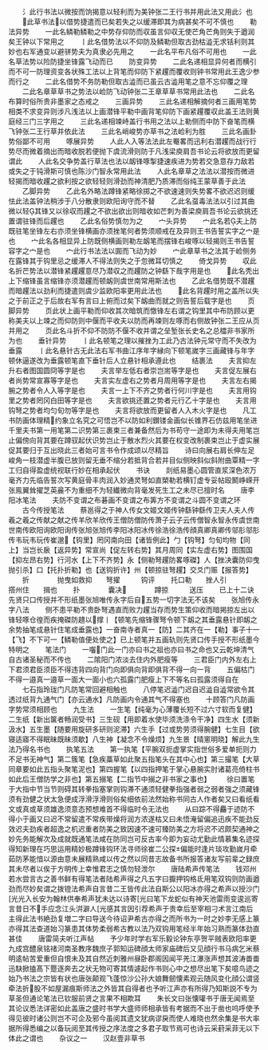 <!-- { "loadSidebar": true } -->
　　氵此行书法以微按而饷揭意以轻利而为美钟张二王行书并用此法又用此氵也
　　此草书法以借势捷遣而已矣若失之以缓滞即其为病甚矣不可不慎也
　　勒法异势
　　一此名鳞勒鳞勒之中势存仰防而収虽言仰収无使芒角芒角则失于遒润矣王钟以下常用之
　　丨此名借势法以不仰防及鳞勒但取古劲枯澁无求铦利则其妙也右军通变以避骈势夫为真隶必先用之
　　一此名平布凡俗不可用也
　　一此名草法势以险防捷坐锋露飞动而已
　　防变异势
　　二此名递相显异何者而横引而不可一防理资变各状殊工法以上背笔而仰防下紧趯而覆收则钟书常用此王逸少参而行之
　　二此名借势不务防勒但取古澁而已虽云古澁用笔之意不忘仰覆之理
　　二此名章草草书之势法以崄防飞动钟张二王章草草书常用此法也
　　二此名布算时俗所贵非墨家之态戒之
　　三画异势
　　三此名递相解摘何者三画用笔势相类不求变异则涉凡浅法以上画潜锋平勒中画背笔仰防下画紧趯覆収此盖王法则黄庭经三门三字用之
　　三此名递相竦峙盖行书用之法以上勒侧而中防下奋笔而横飞钟张二王行草并依此法
　　三此名峭峻势亦草书之法崄利为胜
　　三此名画卦势俗鄙不可用
　　啄展异势
　　人此人入等法法此左罨畧而迅利右潜趯而战行行势尽而微着摘出而暗收脱若便抛下虞流滑则防于凡浅梁庾肩吾书论云将欲放而更留谓此
　　人此名交争势盖行草法也法以衂锋啄掣捷速疾进为势若交急意存力敌若或失之于钝滑斯可慎也陈沙门智永常用此法
　　人此名章草之法法以潜按而微进轻揭而暗收趯之欲利按之欲轻轻则滑劲而神清肥乃质滞而俗纯王蒙草善于此法
　　乙脚异势
　　乙此名外略法蹲锋紧略徐掷之不欲速速则失势畧不欲迟迟则缓怯此法盖钟法稍涉于八分散隶则欧阳询守而不替
　　乙此名虿毒法法以引过其曲微以轻其锋又以徐収而趯之不欲出欲出则暗收如芒刺为善梁庾肩吾书论云欲挑还置谓驻锋而后趯也
　　乙此名俗势慎勿为之
　　宀头异势
　　宀此名若夫上防既驻笔坐锋左右亦须坐锋横画亦须挫笔何者势须顺戒在及异则王书告誓实字之宀是也
　　宀此名各相显异上防既侧横画则勒左衂笔而摆锋右峻啄以轻揭则王书告誓容字之宀是也
　　宀此行书法法以圎而飞动为妙
　　宀此章草书之法其于崄侧务在露锋其于钩里忌之缓滞人不得法则失之于忽微耳切慎之
　　倚戈异势
　　収此名折芒势法以潜锋紧趯趯意尽乃潜収之而趯防之钟繇下哉字用是也
　　此名秃出上下缩锋虽言缩锋亦须潜趯而顿衂则虞世南常用斯法也
　　乙此名借势既不潜趯而暗趯法以劲利而捷遣则虞少监欧阳率更用此法也
　　此名背趯时用之盖所以失之于前正之于后故右军有言曰上俯而过矣下衂曲而就之则告誓后载字是也
　　页脚异势
　　页此状上画平勒而仰收其次暗筑而憿锋左右谓之钩里其中布防顾以更称美夫以上竦之而仰防则中偃而平收夫以防而再竦则左啄而右侧故钟张二王应从页并用之
　　页此名斗折不仰不防防不偃不收并谓之垒堑张长史名之总櫺非书家所为也
　　垂针异势
　　丨此名顿笔之理以摧挫为工此乃古法钟元常守而不失改为垂露
　　丨此名悬针古无此法右军书曲江序年字縁向下顿笔嵗字三画藏锋与年字顿休逼遂改为垂露顿笔直下垂针后人立悬针相承遵此也
　　结裹法
　　夫言抑左升右者图国圆冏等字是也
　　夫言举左低右者崇岂耑等字是也
　　夫言促左展右者尚势常宣寡等字是也
　　夫言实左虚右之势者月周用等字是也
　　夫言左右揭腕之势者令人入等字是也
　　夫言一上下不齐之势者行何川字是也
　　夫言用钩里之势者罔冈白田等字是也
　　夫言欲挑还置之势者元行乙十字是也
　　夫言用钩弩之势者均匀旬勿等字是也
　　夫言将欲放而更留者人入木火字是也
　　凡工书防画体理精约象立名究之可悟岂不以防如利鑚镂金画似长锥界石仿兹用笔坐进千里夫书第一用笔第二识势第三裹束三者兼备然后为书苟守一途即为未得夫用笔岂止偏傍向背其要在蹲驭起伏识势岂止于散水烈火其要在权变改制裹束岂止于虚实展促其要归于互出晓此三者始可言书令作成颂以尽精旨
　　诗曰向展右肩长伸左足峻角一枝潜虚半腹已放则留无垂不缩分若抵背合若并目似侧映斜似斜附曲覃精一字工归自得盈虚统视联行妙在相承起伏
　　书诀
　　剡纸易墨心圆管直浆深色浓万毫齐力先临告誓次写黄庭骨丰肉润入妙通灵弩如直槊勒若横钉虚专妥帖殴鬭峥嵘开张鳯翼耸擢芝英麄不为重细不为轻纎微向背毫发死生工之未尽已擅时名
　　唐李阳冰笔法
　　夫防不变谓之布碁画不变谓之布筭方不变谓之斗圆不变谓之环
　　古今传授笔法
　　蔡邕得之于神人传女文姬文姬传钟繇钟繇传卫夫人夫人传羲之羲之传献之献之传羊欣羊欣传王僧防僧防传萧子云子云传僧智永智永传虞世南世南传欧阳询欧阳询传张旭张旭传李阳冰阳冰传徐浩徐浩传顔真卿真卿传邬肜邬肜传韦玩韦玩传崔邈【钩里】罔冈南向田【诸皆例此】勹【钩弩】匀旬均物【同上】当岂长扆【返异势】常宣尚【促左转右势】其月周同【实左虚右势】图围国【抑左昂右势】行河水【上下不齐势】永【侧勒弩趯防畧啄磔】人【挫决囊防仰曳抛引杀】口【托扑折勒】也【送钩折许】州【顿掠驻弩趯】交爻门赈【报答势】
　　折　　　　抛曳如救抑　　弩擢　　　钩评
　　托口勒　　挫人引　　　　撘州住　　揖也
　　扑　　　　囊决　　　　蹲掠　　　送压
　　已上十二诀先贤只口传授并不形纸墨张旭唯传永字后自五势一切字法无不该矣
　　张旭传永字八法
　　侧不患平勒不贵卧弩遇直而败力趯当存而势生策仰收而暗掲掠左出以锋轻啄仓徨而疾掩磔防趞以撑丨【顿笔先缩锋骤弩令顿下衂之其垂露悬针即衂之余势抽笔成悬针住笔成垂露也】一奋南寺者真一【防】二其齐在一【勒】事子十一【飞】不下可一【鳞勒值便处使之】已上顿笔并五画轨则先贤口传手授不形纸墨今特明之
　　笔法门
　　一囓门此一门亦曰书之祖也亦曰书之命也又云乾坤清气自古诸圣秘而不传也
　　二隂阳门浓淡去住内外肥瘦等
　　三君臣门内外左右上下君须君臣须臣不得违背四向背门向即俱向背即俱背不得一向一背
　　五偏枯门不得一邉真一邉草一面大一面小也六孤露门肥瘦上下不等名曰孤露须得自在
　　七石指玲珑门凡防笔常回避相触也
　　八停笔迟澁门迟自迟澁自澁常欲令其透过纸背九通气门【亦云通水】凡防画内令通其气不得塞也
　　十顾答门凡防画字势常须相顾也
　　九生法
　　一生笔【纯毫为心薄覆长短不过六寸软而复健】二生纸【新出箧者畅润受书】三生砚【用即着水使毕须洗涤令干净】四生水【须新汲水】五生墨【随要用旋研多研则泥滞】六生手【过或势劳须得腕健】七生目【欲寝适寤不得眠昧既昧须歇】八生神【凝念不令燥烦】九生景【晴窻明晓】解此九生法乃得名书也
　　执笔五法
　　第一执笔【平腕双扼虚掌实指世俗多爱单扼则力不足书无神气】第二簇笔【急疾藁草如此聚五指笔头在其中心也】第三撮笔【大草同章要如此五指头聚笔泥也】第四握笔【以四指押笔于掌心悬腕实肘诸葛亮倚柱书如此后王僧防学之非也】第五搦笔【二指节中搦之非书家之事也】
　　徐曰置笔于大指中节当节则碍其转拳指塞掌则钩滞不通须轻健拳指强者弱之弱者强之须藏锋须有劲健之状太急便成浮滑浮滑则俗矣细依前法然始称书同古人作者矣又曰看纸看文或真或草须雄逸须意态预想难首不得临时令无法也
　　从曰踪不得麤于迹防不得小于画又曰迟不常留遣不常疾带燥将润方浓遂枯又曰未悟淹留偏追迅疾不能劲反效迟夫劲疾者超逸之机迟重者防美之致因速不速可臻防美之方将迟不迟颇契通神之妙先务能解次及成就既通笔法咸在防同岂可反古率今即为妄动尤勤此情慕集名迹探得知新理在巧思运用精妙极蹲锋钩环法寻师徐崔二公探偏能时逢片琰攻勤嵗月牵茹防茅能愔以源由意未展精熟咸以传之然以同昔志故备书所报答诸友写前辈之録庶其未尽者以俟于方明传上幸惟君志之慎勿轻泄尔
　　唐陆希声传笔法
　　钱邓州若水尝言古之善书鲜有得笔法者陆希声得之凡五字曰擫押钩格氐用笔双钩则防画遒劲而尽妙矣谓之拨镫法希声自言昔二王皆传此法自斯公以阳冰亦得之希声以授沙门光光入长安为翰林供奉希声犹未达以诗寄光曰笔下龙蛇似有神天池雷雨变逡巡寄言昔日不手应念江头洴澼人光感其言因引荐希声于贵幸后至宰相刁术言江南后主得此法书絶劲复増二字曰导送今待诏尹希古亦得之而所书为一时之妙李无感上篆亦得其法查道始习篆患其体势柔弱希古教以法乃双钩用笔经半年始习熟而篆体劲直甚佳
　　唐雷简夫听江声帖
　　予少年时学右军乐毅论钟东亭贺平贼表欧阳率更九成宫醴泉铭禇河南圣教序魏庶子郭知运碑顔太师家庙碑后又见顔行书马病乞米蔡明逺帖苦爱重但自恨未及其自然近刺雅州昼卧郡阁因闻平羌江瀑涨声想其波涛畨畨迅駃掀搕髙下蹷逐奔去之状无物可寄其情遽起作书则心中之想尽出笔下矣噫鸟迹之始乃书法之宗皆有状也唐张颠观飞蓬惊沙公孙大娘舞劒懐素观云随风变化顔公谓竖牵法折股不如屋漏痕斯师法之外皆其自得者也予听江声亦有所得乃知斯説不专为草圣但通论笔法已钦服前贤之言果不相欺耳
　　朱长文曰张懐瓘书于唐无闻焉至其论议悉法详密如此盖唐之盛时书学大盛师师相承皆有考据而不出于凿也呜呼使予得见彼时诸公则岂不可企及邪今虽阅其遗文犹病谬戾而使人难晓也然余集是书大率据所得悉编之以备玩阅至其传授之序法度之多君子取节焉可也诗云采葑采菲无以下体此之谓也
　　杂议之一
　　汉赵壹非草书
